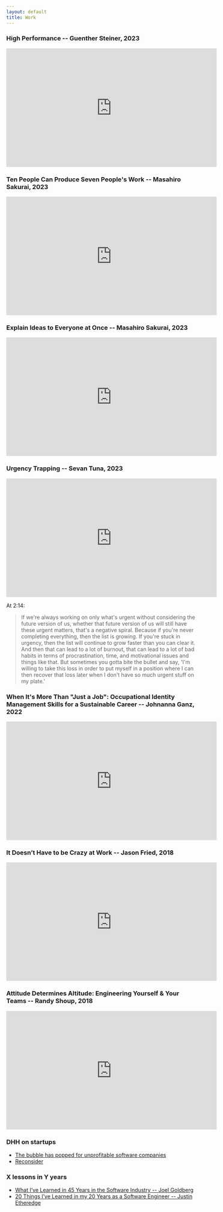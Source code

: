```yaml
---
layout: default
title: Work
---
```


### High Performance -- Guenther Steiner, 2023

<iframe width="560" height="315" src="https://www.youtube-nocookie.com/embed/7kWOYyA8RAI?si=NReV0Ftr4jY7e8CK" title="YouTube video player" frameborder="0" allow="accelerometer; autoplay; clipboard-write; encrypted-media; gyroscope; picture-in-picture; web-share" allowfullscreen></iframe>

### Ten People Can Produce Seven People's Work -- Masahiro Sakurai, 2023

<iframe width="560" height="315" src="https://www.youtube-nocookie.com/embed/1-iZFmenARA" title="YouTube video player" frameborder="0" allow="accelerometer; autoplay; clipboard-write; encrypted-media; gyroscope; picture-in-picture; web-share" allowfullscreen></iframe>

### Explain Ideas to Everyone at Once -- Masahiro Sakurai, 2023

<iframe width="560" height="315" src="https://www.youtube-nocookie.com/embed/CafmzxRBo4Y" title="YouTube video player" frameborder="0" allow="accelerometer; autoplay; clipboard-write; encrypted-media; gyroscope; picture-in-picture; web-share" allowfullscreen></iframe>

### Urgency Trapping -- Sevan Tuna, 2023

<iframe width="560" height="315" src="https://www.youtube-nocookie.com/embed/XHRCTwvvGTU" title="YouTube video player" frameborder="0" allow="accelerometer; autoplay; clipboard-write; encrypted-media; gyroscope; picture-in-picture; web-share" allowfullscreen></iframe>

At 2:14:

> If we're always working on only what's urgent without considering the future version of us, whether that future version of us will still have these urgent matters, that's a negative spiral. Because if you're never completing everything, then the list is growing. If you're stuck in urgency, then the list will continue to grow faster than you can clear it. And then that can lead to a lot of burnout, that can lead to a lot of bad habits in terms of procrastination, time, and motivational issues and things like that. But sometimes you gotta bite the bullet and say, 'I'm willing to take this loss in order to put myself in a position where I can then recover that loss later when I don't have so much urgent stuff on my plate.'

### When It's More Than "Just a Job": Occupational Identity Management Skills for a Sustainable Career -- Johnanna Ganz, 2022

<iframe width="560" height="315" src="https://www.youtube-nocookie.com/embed/LWiFajNkAdo?si=-dpCKUyZ18aVBsdR" title="YouTube video player" frameborder="0" allow="accelerometer; autoplay; clipboard-write; encrypted-media; gyroscope; picture-in-picture; web-share" allowfullscreen></iframe>

### It Doesn’t Have to be Crazy at Work -- Jason Fried, 2018

<iframe width="560" height="315" src="https://www.youtube-nocookie.com/embed/-YG0kMpzL_A" title="YouTube video player" frameborder="0" allow="accelerometer; autoplay; clipboard-write; encrypted-media; gyroscope; picture-in-picture" allowfullscreen></iframe>

### Attitude Determines Altitude: Engineering Yourself & Your Teams -- Randy Shoup, 2018

<iframe width="560" height="315" src="https://www.youtube-nocookie.com/embed/y1SpwCiRoPY" title="YouTube video player" frameborder="0" allow="accelerometer; autoplay; clipboard-write; encrypted-media; gyroscope; picture-in-picture; web-share" allowfullscreen></iframe>

### DHH on startups

- [The bubble has popped for unprofitable software companies](https://world.hey.com/dhh/the-bubble-has-popped-for-unprofitable-software-companies-2a0a5f57)
- [Reconsider](https://signalvnoise.com/posts/3972-reconsider)

### X lessons in Y years

- [What I’ve Learned in 45 Years in the Software Industry -- Joel Goldberg](https://www.bti360.com/what-ive-learned-in-45-years-in-the-software-industry/)
- [20 Things I’ve Learned in my 20 Years as a Software Engineer --  Justin Etheredge](https://www.simplethread.com/20-things-ive-learned-in-my-20-years-as-a-software-engineer/)
